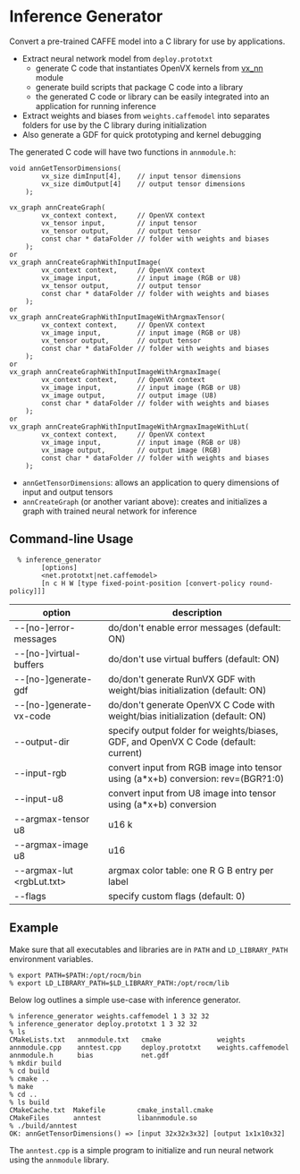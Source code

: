 # Inference Generator
Convert a pre-trained CAFFE model into a C library for use by applications.
* Extract neural network model from `deploy.prototxt`
  * generate C code that instantiates OpenVX kernels from [vx_nn](../../vx_nn/README.md) module
  * generate build scripts that package C code into a library
  * the generated C code or library can be easily integrated into an application for running inference
* Extract weights and biases from `weights.caffemodel` into separates folders for use by the C library during initialization
* Also generate a GDF for quick prototyping and kernel debugging

The generated C code will have two functions in `annmodule.h`:
````
void annGetTensorDimensions(
        vx_size dimInput[4],    // input tensor dimensions
        vx_size dimOutput[4]    // output tensor dimensions
    );

vx_graph annCreateGraph(
        vx_context context,     // OpenVX context
        vx_tensor input,        // input tensor
        vx_tensor output,       // output tensor
        const char * dataFolder // folder with weights and biases
    );
or
vx_graph annCreateGraphWithInputImage(
        vx_context context,     // OpenVX context
        vx_image input,         // input image (RGB or U8)
        vx_tensor output,       // output tensor
        const char * dataFolder // folder with weights and biases
    );
or
vx_graph annCreateGraphWithInputImageWithArgmaxTensor(
        vx_context context,     // OpenVX context
        vx_image input,         // input image (RGB or U8)
        vx_tensor output,       // output tensor
        const char * dataFolder // folder with weights and biases
    );
or
vx_graph annCreateGraphWithInputImageWithArgmaxImage(
        vx_context context,     // OpenVX context
        vx_image input,         // input image (RGB or U8)
        vx_image output,        // output image (U8)
        const char * dataFolder // folder with weights and biases
    );
or
vx_graph annCreateGraphWithInputImageWithArgmaxImageWithLut(
        vx_context context,     // OpenVX context
        vx_image input,         // input image (RGB or U8)
        vx_image output,        // output image (RGB)
        const char * dataFolder // folder with weights and biases
    );
````
* `annGetTensorDimensions`: allows an application to query dimensions of input and output tensors
* `annCreateGraph` (or another variant above): creates and initializes a graph with trained neural network for inference

## Command-line Usage
````
  % inference_generator
        [options]
        <net.prototxt|net.caffemodel>
        [n c H W [type fixed-point-position [convert-policy round-policy]]]
````
option|description
------|-----------
--[no-]error-messages     | do/don't enable error messages (default: ON)
--[no-]virtual-buffers    | do/don't use virtual buffers (default: ON)
--[no-]generate-gdf       | do/don't generate RunVX GDF with weight/bias initialization (default: ON)
--[no-]generate-vx-code   | do/don't generate OpenVX C Code with weight/bias initialization (default: ON)
--output-dir <folder>     | specify output folder for weights/biases, GDF, and OpenVX C Code (default: current)
--input-rgb <a> <b> <rev> | convert input from RGB image into tensor using (a*x+b) conversion: rev=(BGR?1:0)
--input-u8  <a> <b>       | convert input from U8 image into tensor using (a*x+b) conversion
--argmax-tensor u8|u16 k  | return argmax output with specified tensor type and top_k
--argmax-image u8|u16     | return argmax output with specified image type
--argmax-lut <rgbLut.txt> | argmax color table: one R G B entry per label
--flags <int>             | specify custom flags (default: 0)

## Example
Make sure that all executables and libraries are in `PATH` and `LD_LIBRARY_PATH` environment variables.
````
% export PATH=$PATH:/opt/rocm/bin
% export LD_LIBRARY_PATH=$LD_LIBRARY_PATH:/opt/rocm/lib
````

Below log outlines a simple use-case with inference generator.
````
% inference_generator weights.caffemodel 1 3 32 32
% inference_generator deploy.prototxt 1 3 32 32
% ls
CMakeLists.txt   annmodule.txt   cmake              weights
annmodule.cpp    anntest.cpp     deploy.prototxt    weights.caffemodel
annmodule.h      bias            net.gdf
% mkdir build
% cd build
% cmake ..
% make
% cd ..
% ls build
CMakeCache.txt  Makefile        cmake_install.cmake
CMakeFiles      anntest         libannmodule.so
% ./build/anntest
OK: annGetTensorDimensions() => [input 32x32x3x32] [output 1x1x10x32]
````
The `anntest.cpp` is a simple program to initialize and run neural network using the `annmodule` library.
